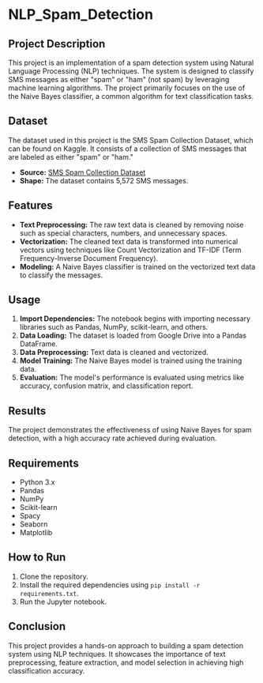 # NLP_Spam_Detection

## Project Description
This project is an implementation of a spam detection system using Natural Language Processing (NLP) techniques. The system is designed to classify SMS messages as either "spam" or "ham" (not spam) by leveraging machine learning algorithms. The project primarily focuses on the use of the Naive Bayes classifier, a common algorithm for text classification tasks.

## Dataset
The dataset used in this project is the SMS Spam Collection Dataset, which can be found on Kaggle. It consists of a collection of SMS messages that are labeled as either "spam" or "ham."

- **Source:** [SMS Spam Collection Dataset](https://www.kaggle.com/datasets/uciml/sms-spam-collection-dataset)
- **Shape:** The dataset contains 5,572 SMS messages.

## Features
- **Text Preprocessing:** The raw text data is cleaned by removing noise such as special characters, numbers, and unnecessary spaces.
- **Vectorization:** The cleaned text data is transformed into numerical vectors using techniques like Count Vectorization and TF-IDF (Term Frequency-Inverse Document Frequency).
- **Modeling:** A Naive Bayes classifier is trained on the vectorized text data to classify the messages.

## Usage
1. **Import Dependencies:** The notebook begins with importing necessary libraries such as Pandas, NumPy, scikit-learn, and others.
2. **Data Loading:** The dataset is loaded from Google Drive into a Pandas DataFrame.
3. **Data Preprocessing:** Text data is cleaned and vectorized.
4. **Model Training:** The Naive Bayes model is trained using the training data.
5. **Evaluation:** The model's performance is evaluated using metrics like accuracy, confusion matrix, and classification report.

## Results
The project demonstrates the effectiveness of using Naive Bayes for spam detection, with a high accuracy rate achieved during evaluation.

## Requirements
- Python 3.x
- Pandas
- NumPy
- Scikit-learn
- Spacy
- Seaborn
- Matplotlib

## How to Run
1. Clone the repository.
2. Install the required dependencies using `pip install -r requirements.txt`.
3. Run the Jupyter notebook.

## Conclusion
This project provides a hands-on approach to building a spam detection system using NLP techniques. It showcases the importance of text preprocessing, feature extraction, and model selection in achieving high classification accuracy.
